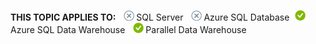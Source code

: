 <Token>**THIS TOPIC APPLIES TO:** ![no](../../Images\Image\ImageNotContaina/no.png)SQL Server ![no](../../Images\Image\ImageNotContaina/no.png)Azure SQL Database![yes](../../Images\Image\ImageNotContaina/yes.png)Azure SQL Data Warehouse ![yes](../../Images\Image\ImageNotContaina/yes.png)Parallel Data Warehouse </Token>